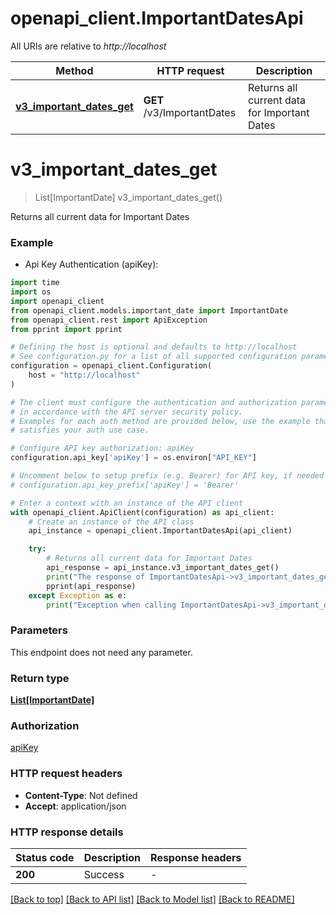 # openapi_client.ImportantDatesApi

All URIs are relative to *http://localhost*

Method | HTTP request | Description
------------- | ------------- | -------------
[**v3_important_dates_get**](ImportantDatesApi.md#v3_important_dates_get) | **GET** /v3/ImportantDates | Returns all current data for Important Dates


# **v3_important_dates_get**
> List[ImportantDate] v3_important_dates_get()

Returns all current data for Important Dates

### Example

* Api Key Authentication (apiKey):

```python
import time
import os
import openapi_client
from openapi_client.models.important_date import ImportantDate
from openapi_client.rest import ApiException
from pprint import pprint

# Defining the host is optional and defaults to http://localhost
# See configuration.py for a list of all supported configuration parameters.
configuration = openapi_client.Configuration(
    host = "http://localhost"
)

# The client must configure the authentication and authorization parameters
# in accordance with the API server security policy.
# Examples for each auth method are provided below, use the example that
# satisfies your auth use case.

# Configure API key authorization: apiKey
configuration.api_key['apiKey'] = os.environ["API_KEY"]

# Uncomment below to setup prefix (e.g. Bearer) for API key, if needed
# configuration.api_key_prefix['apiKey'] = 'Bearer'

# Enter a context with an instance of the API client
with openapi_client.ApiClient(configuration) as api_client:
    # Create an instance of the API class
    api_instance = openapi_client.ImportantDatesApi(api_client)

    try:
        # Returns all current data for Important Dates
        api_response = api_instance.v3_important_dates_get()
        print("The response of ImportantDatesApi->v3_important_dates_get:\n")
        pprint(api_response)
    except Exception as e:
        print("Exception when calling ImportantDatesApi->v3_important_dates_get: %s\n" % e)
```



### Parameters

This endpoint does not need any parameter.

### Return type

[**List[ImportantDate]**](ImportantDate.md)

### Authorization

[apiKey](../README.md#apiKey)

### HTTP request headers

 - **Content-Type**: Not defined
 - **Accept**: application/json

### HTTP response details

| Status code | Description | Response headers |
|-------------|-------------|------------------|
**200** | Success |  -  |

[[Back to top]](#) [[Back to API list]](../README.md#documentation-for-api-endpoints) [[Back to Model list]](../README.md#documentation-for-models) [[Back to README]](../README.md)

